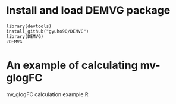 # Install and load DEMVG package
```
library(devtools) 
install_github("gyuho90/DEMVG")
library(DEMVG)
?DEMVG
```

# An example of calculating mv-glogFC 
mv_glogFC calculation example.R
